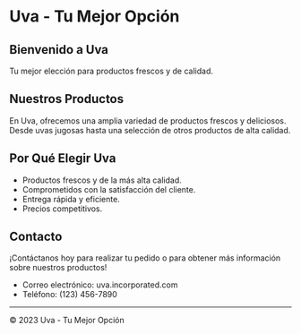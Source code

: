 # Uva - Tu Mejor Opción

## Bienvenido a Uva

Tu mejor elección para productos frescos y de calidad.

## Nuestros Productos

En Uva, ofrecemos una amplia variedad de productos frescos y deliciosos. Desde uvas jugosas hasta una selección de otros productos de alta calidad.

## Por Qué Elegir Uva

- Productos frescos y de la más alta calidad.
- Comprometidos con la satisfacción del cliente.
- Entrega rápida y eficiente.
- Precios competitivos.

## Contacto

¡Contáctanos hoy para realizar tu pedido o para obtener más información sobre nuestros productos!

- Correo electrónico: uva.incorporated.com
- Teléfono: (123) 456-7890

---

&copy; 2023 Uva - Tu Mejor Opción

